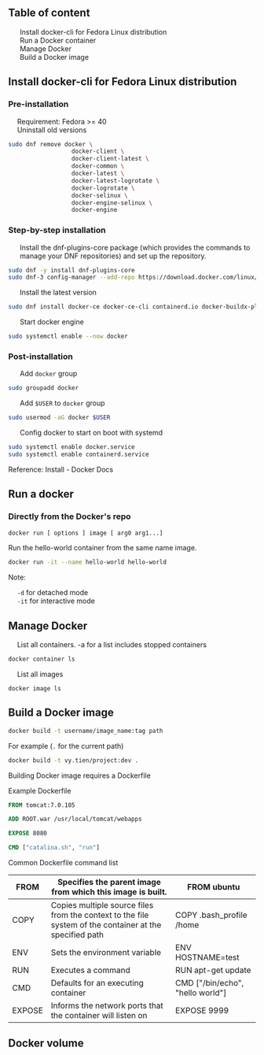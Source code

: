 <div id="toc" />

## Table of content

1. [Install docker-cli for Fedora Linux distribution](#install)
2. [Run a Docker container](#run)
3. [Manage Docker](#manage)
4. [Build a Docker image](#build)

<div id="install" />

## Install docker-cli for Fedora Linux distribution

### Pre-installation

-   Requirement: Fedora >= 40
-   Uninstall old versions

```bash
sudo dnf remove docker \
                  docker-client \
                  docker-client-latest \
                  docker-common \
                  docker-latest \
                  docker-latest-logrotate \
                  docker-logrotate \
                  docker-selinux \
                  docker-engine-selinux \
                  docker-engine
```

### Step-by-step installation

1. Install the dnf-plugins-core package (which provides the commands to manage your DNF repositories) and set up the repository.

```bash
sudo dnf -y install dnf-plugins-core
sudo dnf-3 config-manager --add-repo https://download.docker.com/linux/fedora/docker-ce.repo
```

2. Install the latest version

```bash
sudo dnf install docker-ce docker-ce-cli containerd.io docker-buildx-plugin docker-compose-plugin
```

3. Start docker engine

```bash
sudo systemctl enable --now docker
```

### Post-installation

1. Add `docker` group

```bash
sudo groupadd docker
```

2. Add `$USER` to `docker` group

```bash
sudo usermod -aG docker $USER
```

3. Config docker to start on boot with systemd

```bash
sudo systemctl enable docker.service
sudo systemctl enable containerd.service
```

Reference: [Install - Docker Docs](https://docs.docker.com/engine/install/)

<div id="run" />

## Run a docker

### Directly from the Docker's repo

```bash
docker run [ options ] image [ arg0 arg1...]
```

Run the hello-world container from the same name image.

```bash
docker run -it --name hello-world hello-world
```

Note: 
- `-d` for detached mode
- `-it` for interactive mode

<div id="manage" />

## Manage Docker

-   List all containers. -a for a list includes stopped containers

```bash
docker container ls
```

-   List all images

```
docker image ls
```

<div id="build" />

## Build a Docker image

```bash
docker build -t username/image_name:tag path
```

For example (`.` for the current path)

```bash
docker build -t vy.tien/project:dev .
```

Building Docker image requires a Dockerfile

Example Dockerfile

```Dockerfile
FROM tomcat:7.0.105

ADD ROOT.war /usr/local/tomcat/webapps

EXPOSE 8080

CMD ["catalina.sh", "run"]
```

Common Dockerfile command list

| FROM   | Specifies the parent image from which this image is built.                                              | FROM ubuntu                      |
| ------ | ------------------------------------------------------------------------------------------------------- | -------------------------------- |
| COPY   | Copies multiple source files from the context to the file system of the container at the specified path | COPY .bash_profile /home         |
| ENV    | Sets the environment variable                                                                           | ENV HOSTNAME=test                |
| RUN    | Executes a command                                                                                      | RUN apt-get update               |
| CMD    | Defaults for an executing container                                                                     | CMD ["/bin/echo", "hello world"] |
| EXPOSE | Informs the network ports that the container will listen on                                             | EXPOSE 9999                      |

## Docker volume